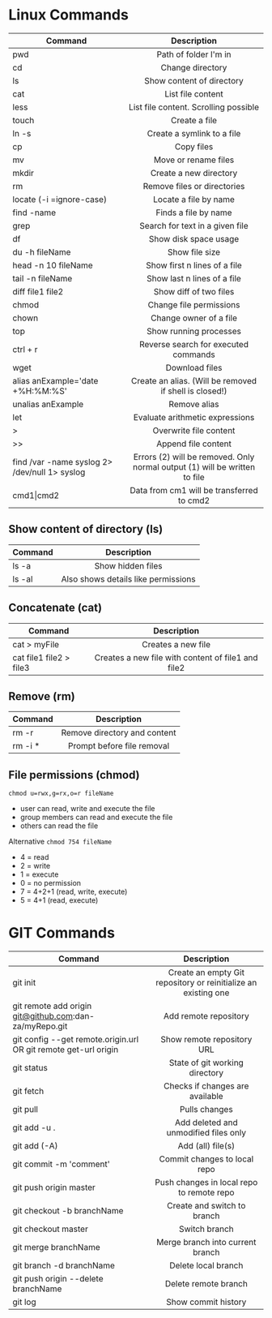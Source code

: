 # Linux Commands

| Command                                       |                                Description                                 |
|-----------------------------------------------|:--------------------------------------------------------------------------:|
| pwd                                           |                           Path of folder I'm in                            |
| cd                                            |                              Change directory                              |
| ls                                            |                         Show content of directory                          |
| cat                                           |                             List file content                              |
| less                                          |                   List file content. Scrolling possible                    |
| touch <file>                                  |                               Create a file                                |
| ln -s <target> <link>                         |                         Create a symlink to a file                         |
| cp <target> <destination>                     |                                 Copy files                                 |
| mv <target> <destination>                     |                            Move or rename files                            |
| mkdir                                         |                           Create a new directory                           |
| rm                                            |                        Remove files or directories                         |
| locate (-i =ignore-case)                      |                           Locate a file by name                            |
| find <directory> -name <name>                 |                            Finds a file by name                            |
| grep                                          |                      Search for text in a given file                       |
| df                                            |                           Show disk space usage                            |
| du -h fileName                                |                               Show file size                               |
| head -n 10 fileName                           |                        Show first n lines of a file                        |
| tail -n fileName                              |                        Show last n lines of a file                         |
| diff file1 file2                              |                           Show diff of two files                           |
| chmod                                         |                          Change file permissions                           |
| chown                                         |                           Change owner of a file                           |
| top                                           |                           Show running processes                           |
| ctrl + r                                      |                    Reverse search for executed commands                    |
| wget <url>                                    |                               Download files                               |
| alias anExample='date +%H:%M:%S'              |           Create an alias. (Will be removed if shell is closed!)           |
| unalias anExample                             |                                Remove alias                                |
| let                                           |                      Evaluate arithmetic expressions                       |
| \>                                            |                           Overwrite file content                           |
| \>>                                           |                            Append file content                             |
| find /var -name syslog 2> /dev/null 1> syslog | Errors (2) will be removed. Only normal output (1) will be written to file |
| cmd1&#124;cmd2                                |                 Data from cm1 will be transferred to cmd2                  |
## Show content of directory (ls)

| Command |             Description             |
|---------|:-----------------------------------:|
| ls -a   |          Show hidden files          |
| ls -al  | Also shows details like permissions |

## Concatenate (cat)

| Command                 |                    Description                     |
|-------------------------|:--------------------------------------------------:|
| cat > myFile            |                 Creates a new file                 |
| cat file1 file2 > file3 | Creates a new file with content of file1 and file2 |

## Remove (rm)

| Command           |         Description          |
|-------------------|:----------------------------:|
| rm -r <directory> | Remove directory and content |
| rm -i *           |  Prompt before file removal  |

## File permissions (chmod)

``chmod u=rwx,g=rx,o=r fileName``

   - user can read, write and execute the file
   - group members can read and execute the file
   - others can read the file 

Alternative
``chmod 754 fileName``
   - 4 = read
   - 2 = write
   - 1 = execute
   - 0 = no permission
   - 7 = 4+2+1 (read, write, execute)
   - 5 = 4+1 (read, execute)


# GIT Commands

| Command                                                         |                          Description                           |
|-----------------------------------------------------------------|:--------------------------------------------------------------:|
| git init                                                        | Create an empty Git repository or reinitialize an existing one |
| git remote add origin git@github.com:dan-za/myRepo.git          |                     Add remote repository                      |
| git config --get remote.origin.url OR git remote get-url origin |                   Show remote repository URL                   |
| git status                                                      |                 State of git working directory                 |
| git fetch                                                       |                Checks if changes are available                 |
| git pull                                                        |                         Pulls changes                          |
| git add -u .                                                    |             Add deleted and unmodified files only              |
| git add (-A)                                                    |                       Add (all) file(s)                        |
| git commit -m 'comment'                                         |                  Commit changes to local repo                  |
| git push origin master                                          |           Push changes in local repo to remote repo            |
| git checkout -b branchName                                      |                  Create and switch to branch                   |
| git checkout master                                             |                         Switch branch                          |
| git merge branchName                                            |                Merge branch into current branch                |
| git branch -d branchName                                        |                      Delete local branch                       |
| git push origin --delete branchName                             |                      Delete remote branch                      |
| git log                                                         |                      Show commit history                       |